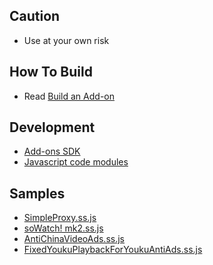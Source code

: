 ## Caution

- Use at your own risk

## How To Build

- Read [Build an Add-on](https://github.com/jc3213/Misc/blob/master/Manual/en-US/HowToBuild.md)

## Development

- [Add-ons SDK](https://developer.mozilla.org/zh-CN/Add-ons/SDK)
- [Javascript code modules](https://developer.mozilla.org/en-US/docs/Mozilla/JavaScript_code_modules)

## Samples

- [SimpleProxy.ss.js](https://github.com/jc3213/Misc/raw/master/SS.js/SimpleProxy.ss.js)
- [soWatch! mk2.ss.js](https://github.com/jc3213/Misc/raw/master/SS.js/soWatch!%20mk2.ss.js)
- [AntiChinaVideoAds.ss.js](https://github.com/jc3213/Misc/raw/master/SS.js/AntiChinaVideoAds.ss.js)
- [FixedYoukuPlaybackForYoukuAntiAds.ss.js](https://github.com/jc3213/Misc/raw/master/SS.js/FixedYoukuPlaybackForYoukuAntiAds.ss.js)
